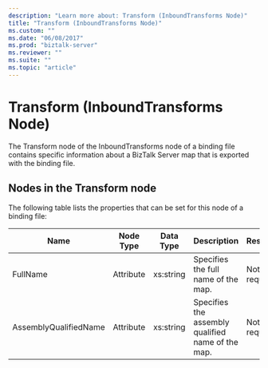 ```yaml
---
description: "Learn more about: Transform (InboundTransforms Node)"
title: "Transform (InboundTransforms Node)"
ms.custom: ""
ms.date: "06/08/2017"
ms.prod: "biztalk-server"
ms.reviewer: ""
ms.suite: ""
ms.topic: "article"
---
```

# Transform (InboundTransforms Node)
The Transform node of the InboundTransforms node of a binding file contains specific information about a BizTalk Server map that is exported with the binding file.  
  
## Nodes in the Transform node  
 The following table lists the properties that can be set for this node of a binding file:  
  
|**Name**|**Node Type**|**Data Type**|**Description**|**Restrictions**|**Comments**|  
|--------------|-------------------|-------------------|---------------------|----------------------|------------------|  
|FullName|Attribute|xs:string|Specifies the full name of the map.|Not required|Default value: empty|  
|AssemblyQualifiedName|Attribute|xs:string|Specifies the assembly qualified name of the map.|Not required|Default value: empty|
